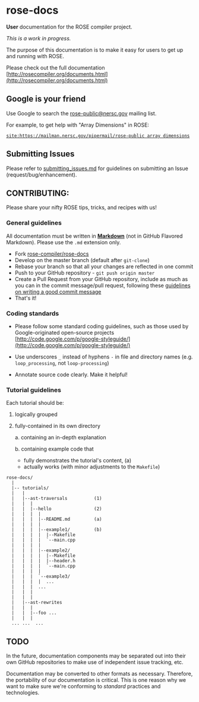 rose-docs
=========

**User** documentation for the ROSE compiler project.

*This is a work in progress.*

The purpose of this documentation is to make it easy for users to get up and running with ROSE.

Please check out the full documentation [http://rosecompiler.org/documents.html](http://rosecompiler.org/documents.html)

## Google is your friend

Use Google to search the [rose-public@nersc.gov](https://mailman.nersc.gov/mailman/listinfo/rose-public) mailing list.

For example, to get help with "Array Dimensions" in ROSE:

  [`site:https://mailman.nersc.gov/pipermail/rose-public array dimensions`](http://www.google.com/search?client=safari&rls=en&q=site:https://mailman.nersc.gov/pipermail/rose-public+array+dimension&ie=UTF-8&oe=UTF-8#hl=en&client=safari&rls=en&sclient=psy-ab&q=site:https%3A%2F%2Fmailman.nersc.gov%2Fpipermail%2Frose-public+array+dimensions&oq=site:https%3A%2F%2Fmailman.nersc.gov%2Fpipermail%2Frose-public+array+dimensions&aq=f&aqi=&aql=1&gs_l=serp.3...1669712.1669712.0.1670080.2.2.0.0.0.0.173.338.0j2.2.0.eqn%2Cfixedpos%3Dfalse%2Cboost_normal%3D40%2Cboost_high%3D40%2Ccconf%3D0-95%2Cmin_length%3D2%2Crate_low%3D0-015%2Crate_high%3D0-015.1.0.0.SMLRHUX6MK0&pbx=1&bav=on.2,or.r_gc.r_pw.r_cp.r_qf.,cf.osb&fp=17c6eb2a8dc3e7bb&biw=1629&bih=1008)

## Submitting Issues

Please refer to [submitting_issues.md](https://github.com/rose-compiler/rose-docs/blob/master/submitting_issues.md)
for guidelines on submitting an Issue (request/bug/enhancement).

## CONTRIBUTING:

Please share your nifty ROSE tips, tricks, and recipes with us!

### General guidelines

All documentation must be written in **[Markdown](http://daringfireball.net/projects/markdown/)** (not in GitHub Flavored Markdown).
Please use the `.md` extension only.

* Fork [rose-compiler/rose-docs](https://github.com/rose-compiler/rose-docs)
* Develop on the master branch (default after `git-clone`)
* Rebase your branch so that all your changes are reflected in one
  commit
* Push to your GitHub repository - `git push origin master`
* Create a Pull Request from your GitHub repository, include as much
  as you can in the commit message/pull request, following these
[guidelines on writing a good commit message](http://spheredev.org/wiki/Git_for_the_lazy#Writing_good_commit_messages)
* That's it!

### Coding standards

* Please follow some standard coding guidelines, such as those used by Google-originated
open-source projects [http://code.google.com/p/google-styleguide/](http://code.google.com/p/google-styleguide/)

* Use underscores `_` instead of hyphens `-` in file and directory names (e.g. `loop_processing`, not `loop-processing`)

* Annotate source code clearly. Make it helpful!

### Tutorial guidelines

Each tutorial should be:

1. logically grouped

2. fully-contained in its own directory

   a. containing an in-depth explanation

   b. containing example code that
      * fully demonstrates the tutorial's content, (a)
      * actually works (with minor adjustments to the `Makefile`)

```
rose-docs/
  |
  |-- tutorials/
  |   |
  |   |--ast-traversals          (1)
  |   |  |
  |   |  |--hello                (2)
  |   |  |  |
  |   |  |  |--README.md         (a)
  |   |  |  |
  |   |  |  |--example1/         (b)
  |   |  |  |  |--Makefile
  |   |  |  |  `--main.cpp
  |   |  |  |
  |   |  |  |--example2/
  |   |  |  |  |--Makefile
  |   |  |  |  |--header.h
  |   |  |  |  `--main.cpp
  |   |  |  |
  |   |  |  `--example3/
  |   |  |  |  ...
  |   |  |  ...
  |   |  |
  |   |  |
  |   |--ast-rewrites
  |   |  |
  |   |  |--foo ...
  |   |  |
  ... ...  ...
```

## TODO

In the future, documentation components may be separated out into their own GitHub repositories
to make use of independent issue tracking, etc.

Documentation may be converted to other formats as necessary. Therefore, the portability
of our documentation is critical. This is one reason why we want to make sure we're conforming
to *standard* practices and technologies.